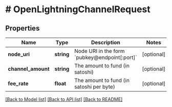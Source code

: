 # # OpenLightningChannelRequest

## Properties

Name | Type | Description | Notes
------------ | ------------- | ------------- | -------------
**node_uri** | **string** | Node URI in the form &#x60;pubkey@endpoint[:port]&#x60; | [optional]
**channel_amount** | **string** | The amount to fund (in satoshi) | [optional]
**fee_rate** | **float** | The amount to fund (in satoshi per byte) | [optional]

[[Back to Model list]](../../README.md#models) [[Back to API list]](../../README.md#endpoints) [[Back to README]](../../README.md)
